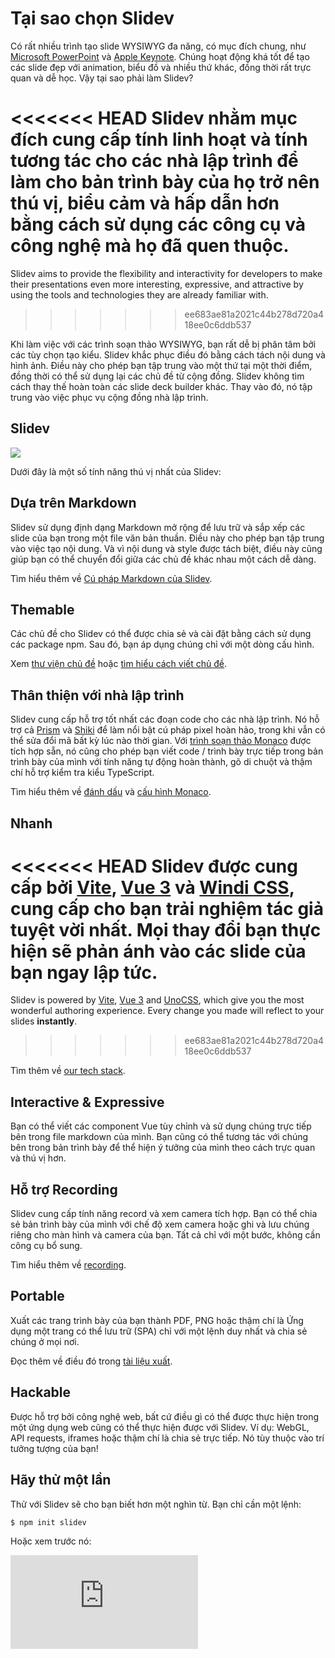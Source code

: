 # Tại sao chọn Slidev

Có rất nhiều trình tạo slide WYSIWYG đa năng, có mục đích chung, như [Microsoft PowerPoint](https://www.microsoft.com/en-us/microsoft-365/powerpoint) và [Apple Keynote](https://www.apple.com/keynote/). Chúng hoạt động khá tốt để tạo các slide đẹp với animation, biểu đồ và nhiều thứ khác, đồng thời rất trực quan và dễ học. Vậy tại sao phải làm Slidev?

<<<<<<< HEAD
Slidev nhằm mục đích cung cấp tính linh hoạt và tính tương tác cho các nhà lập trình để làm cho bản trình bày của họ trở nên thú vị, biểu cảm và hấp dẫn hơn bằng cách sử dụng các công cụ và công nghệ mà họ đã quen thuộc.
=======
Slidev aims to provide the flexibility and interactivity for developers to make their presentations even more interesting, expressive, and attractive by using the tools and technologies they are already familiar with.
>>>>>>> ee683ae81a2021c44b278d720a418ee0c6ddb537

Khi làm việc với các trình soạn thảo WYSIWYG, bạn rất dễ bị phân tâm bởi các tùy chọn tạo kiểu. Slidev khắc phục điều đó bằng cách tách nội dung và hình ảnh. Điều này cho phép bạn tập trung vào một thứ tại một thời điểm, đồng thời có thể sử dụng lại các chủ đề từ cộng đồng. Slidev không tìm cách thay thế hoàn toàn các slide deck builder khác. Thay vào đó, nó tập trung vào việc phục vụ cộng đồng nhà lập trình.

## Slidev

![](/screenshots/cover.png)

Dưới đây là một số tính năng thú vị nhất của Slidev:

## Dựa trên Markdown

Slidev sử dụng định dạng Markdown mở rộng để lưu trữ và sắp xếp các slide của bạn trong một file văn bản thuần. Điều này cho phép bạn tập trung vào việc tạo nội dung. Và vì nội dung và style được tách biệt, điều này cũng giúp bạn có thể chuyển đổi giữa các chủ đề khác nhau một cách dễ dàng.

Tìm hiểu thêm về [Cú pháp Markdown của Slidev](/guide/syntax).

## Themable

Các chủ đề cho Slidev có thể được chia sẻ và cài đặt bằng cách sử dụng các package npm. Sau đó, bạn áp dụng chúng chỉ với một dòng cấu hình.

Xem [thư viện chủ đề](/themes/gallery) hoặc [tìm hiểu cách viết chủ đề](/themes/write-a-theme).

## Thân thiện với nhà lập trình

Slidev cung cấp hỗ trợ tốt nhất các đoạn code cho các nhà lập trình. Nó hỗ trợ cả [Prism](https://prismjs.com/) và [Shiki](https://github.com/shikijs/shiki) để làm nổi bật cú pháp pixel hoàn hảo, trong khi vẫn có thể sửa đổi mã bất kỳ lúc nào thời gian. Với [trình soạn thảo Monaco](https://microsoft.github.io/monaco-editor/) được tích hợp sẵn, nó cũng cho phép bạn viết code / trình bày trực tiếp trong bản trình bày của mình với tính năng tự động hoàn thành, gõ di chuột và thậm chí hỗ trợ kiểm tra kiểu TypeScript.

Tìm hiểu thêm về [đánh dấu](/custom/highlighters) và [cấu hình Monaco](/custom/config-monaco).

## Nhanh

<<<<<<< HEAD
Slidev được cung cấp bởi [Vite](https://vitejs.dev/), [Vue 3](https://v3.vuejs.org/) và [Windi CSS](https://windicss.org/), cung cấp cho bạn trải nghiệm tác giả tuyệt vời nhất. Mọi thay đổi bạn thực hiện sẽ phản ánh vào các slide của bạn **ngay lập tức**.
=======
Slidev is powered by [Vite](https://vitejs.dev/), [Vue 3](https://v3.vuejs.org/) and [UnoCSS](https://unocss.dev/), which give you the most wonderful authoring experience. Every change you made will reflect to your slides **instantly**.
>>>>>>> ee683ae81a2021c44b278d720a418ee0c6ddb537

Tìm thêm về [our tech stack](/guide/#tech-stack).

## Interactive & Expressive

Bạn có thể viết các component Vue tùy chỉnh và sử dụng chúng trực tiếp bên trong file markdown của mình. Bạn cũng có thể tương tác với chúng bên trong bản trình bày để thể hiện ý tưởng của mình theo cách trực quan và thú vị hơn.

## Hỗ trợ Recording

Slidev cung cấp tính năng record và xem camera tích hợp. Bạn có thể chia sẻ bản trình bày của mình với chế độ xem camera hoặc ghi và lưu chúng riêng cho màn hình và camera của bạn. Tất cả chỉ với một bước, không cần công cụ bổ sung.

Tìm hiểu thêm về [recording](/guide/recording).

## Portable

Xuất các trang trình bày của bạn thành PDF, PNG hoặc thậm chí là Ứng dụng một trang có thể lưu trữ (SPA) chỉ với một lệnh duy nhất và chia sẻ chúng ở mọi nơi.

Đọc thêm về điều đó trong [tài liệu xuất](/guide/exporting).

## Hackable

Được hỗ trợ bởi công nghệ web, bất cứ điều gì có thể được thực hiện trong một ứng dụng web cũng có thể thực hiện được với Slidev. Ví dụ: WebGL, API requests, iframes hoặc thậm chí là chia sẻ trực tiếp. Nó tùy thuộc vào trí tưởng tượng của bạn!

## Hãy thử một lần

Thử với Slidev sẽ cho bạn biết hơn một nghìn từ. Bạn chỉ cần một lệnh:

```bash
$ npm init slidev
```

Hoặc xem trước nó:

<iframe class="aspect-16/9 rounded-xl w-full shadow-md border-none" src="https://www.youtube.com/embed/eW7v-2ZKZOU" title="YouTube video player" frameborder="0" allow="accelerometer; autoplay; clipboard-write; encrypted-media; gyroscope; picture-in-picture" allowfullscreen></iframe>
